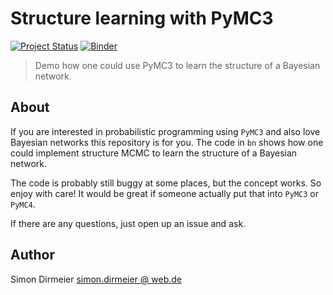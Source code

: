 # Structure learning with PyMC3

[![Project Status](http://www.repostatus.org/badges/latest/concept.svg)](http://www.repostatus.org/#concept)
[![Binder](https://mybinder.org/badge_logo.svg)](https://mybinder.org/v2/gh/dirmeier/structure-learning-with-pymc/master)

> Demo how one could use PyMC3 to learn the structure of a Bayesian network.

## About

If you are interested in probabilistic programming using `PyMC3` and also love Bayesian networks this repository is for you.
The code in `bn` shows how one could implement structure MCMC to learn the structure of a Bayesian network.

The code is probably still buggy at some places, but the concept works. So enjoy with care! 
It would be great if someone actually put that into `PyMC3` or `PyMC4`.

If there are any questions, just open up an issue and ask.

## Author

Simon Dirmeier <a href="mailto:simon.dirmeier@web.de">simon.dirmeier @ web.de</a>
